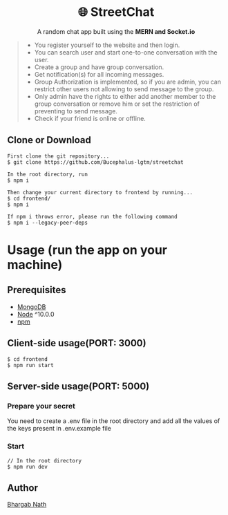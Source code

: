 <h1 align="center">
🌐 StreetChat
</h1>
<p align="center">
A random chat app built using the <b> MERN and Socket.io </b>
</p>

> - You register yourself to the website and then login.
> - You can search user and start one-to-one conversation with the user.
> - Create a group and have group conversation.
> - Get notification(s) for all incoming messages.
> - Group Authorization is implemented, so if you are admin, you can restrict other users not allowing to send message to the group.
> - Only admin have the rights to either add another member to the group conversation or remove him or set the restriction of preventing to send message.
> - Check if your friend is online or offline.

## Clone or Download

```terminal
First clone the git repository...
$ git clone https://github.com/Bucephalus-lgtm/streetchat

In the root directory, run
$ npm i

Then change your current directory to frontend by running...
$ cd frontend/
$ npm i

If npm i throws error, please run the following command
$ npm i --legacy-peer-deps
```

# Usage (run the app on your machine)

## Prerequisites

- [MongoDB](https://gist.github.com/nrollr/9f523ae17ecdbb50311980503409aeb3)
- [Node](https://nodejs.org/en/download/) ^10.0.0
- [npm](https://nodejs.org/en/download/package-manager/)

## Client-side usage(PORT: 3000)

```terminal
$ cd frontend   
$ npm run start  
```

## Server-side usage(PORT: 5000)

### Prepare your secret

You need to create a .env file in the root directory and add all the values of the keys present in .env.example file

### Start

```terminal
// In the root directory
$ npm run dev
```

## Author

[Bhargab Nath](https://github.com/Bucephalus-lgtm)
